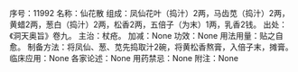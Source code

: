 序号：11992
名称：仙花散
组成：凤仙花叶（捣汁）2两，马齿苋（捣汁）2两，黄蜡2两，葱白（捣汁）2两，松香2两，五倍子（为末）1两，乳香2钱。
出处：《洞天奥旨》卷九。
主治：杖疮。
加减：None
功效：None
用法用量：贴之自愈。
制备方法：将凤仙、葱、苋先捣取汁2碗，将黄松香熬膏，入倍子末，摊膏。
临床应用：None
各家论述：None
用药禁忌：None
附注：None
